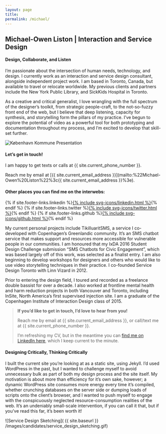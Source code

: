 ```yaml
---
layout: page
title:
permalink: /michael/
---
```


## Michael-Owen Liston | Interaction and Service Design

#### Design, Collaborate, and Listen
I’m passionate about the intersection of human needs, technology, and design. I currently work as an interaction and service design consultant, alongside independent project work. I am based in Toronto, Canada, but available to travel or relocate worldwide. My previous clients and partners include the New York Public Library, and SickKids Hospital in Toronto.

As a creative and critical generalist, I love wrangling with the full spectrum of the designer’s toolkit, from strategic people-craft, to the not-so-fuzzy front end of the web, but I believe that deep listening, capacity for synthesis, and storytelling form the pillars of my practice. I’ve begun to explore the potential of video as a powerful tool for both prototyping and documentation throughout my process, and I’m excited to develop that skill-set further.

<img alt="København Kommune Presentation" src="{{ site.baseurl }} /images/candidates/michael_kommune_presentation-2.jpg" class="fade-in" />

#### Let’s get in touch!

I am happy to get texts or calls at {{ site.current_phone_number }}.

Reach me by email at [{{ site.current_email_address }}](mailto:%22Michael-Owen%20Liston%22%3c{{ site.current_email_address }}%3e).

#### Other places you can find me on the interwebs:
{% if site.footer-links.linkedin %}<a href="http://linkedin.com/in/{{ site.footer-links.linkedin }}">{% include svg-icons/linkedin.html %}</a>{% endif %}
{% if site.footer-links.twitter %}<a href="http://twitter.com/{{ site.footer-links.twitter }}">{% include svg-icons/twitter.html %}</a>{% endif %}
{% if site.footer-links.github %}<a href="http://github.com/{{ site.footer-links.github }}">{% include svg-icons/github.html %}</a>{% endif %}

My current personal projects include TikilluaritSMS, a service I co-developed with Copenhagen’s Greenlandic community. It’s an SMS chatbot service that makes support and resources more accessible for vulnerable people in our communities. I am honoured that my IxDA 2016 Student Design Challenge submission “SMS Chatbots for Civic Engagement”, which was based largely off of this work, was selected as a finalist entry. I am also beginning to develop workshops for designers and others who would like to use video storytelling techniques in their practice. I co-founded Service Design Toronto with Linn Vizard in 2012.

Prior to entering the design field, I toured and recorded as a freelance double bassist for over a decade. I also worked at frontline mental health and harm reduction projects in both Vancouver and Toronto, including InSite, North America’s first supervised injection site. I am a graduate of the Copenhagen Institute of Interaction Design class of 2015.
 
> **If you’d like to get in touch, I’d love to hear from you!**
>
> Reach me by email at {{ site.current_email_address }}, or call/text me at {{ site.current_phone_number }}. 
>
> I’m refreshing my CV, but in the meantime you can [find me on LinkedIn here](https://linkedin.com/in/michaelowenliston), which I keep current to the minute.

#### Designing Critically, Thinking Critically
I built the current site you’re looking at as a static site, using Jekyll. I’d used WordPress in the past, but I wanted to challenge myself to avoid unnecessary bulk as part of both my design process and the site itself. My motivation is about more than efficiency for it’s own sake, however; a dynamic WordPress site consumes more energy every time it’s compiled, whether crunching databases on the server side or dumping loads of scripts onto the client’s browser, and I wanted to push myself to engage with the conspicuously neglected resource-consumption realities of the web. It’s an undeniably small-scale intervention, if you can call it that, but if you’ve read this far, it’s been worth it!

![Service Design Sketching]( {{ site.baseurl }} /images/candidates/service_design_sketching.gif)


